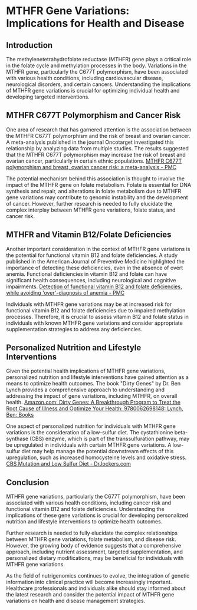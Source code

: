 # MTHFR Gene Variations: Implications for Health and Disease

## Introduction
The methylenetetrahydrofolate reductase (MTHFR) gene plays a critical role in the folate cycle and methylation processes in the body. Variations in the MTHFR gene, particularly the C677T polymorphism, have been associated with various health conditions, including cardiovascular disease, neurological disorders, and certain cancers. Understanding the implications of MTHFR gene variations is crucial for optimizing individual health and developing targeted interventions.

## MTHFR C677T Polymorphism and Cancer Risk
One area of research that has garnered attention is the association between the MTHFR C677T polymorphism and the risk of breast and ovarian cancer. A meta-analysis published in the journal Oncotarget investigated this relationship by analyzing data from multiple studies. The results suggested that the MTHFR C677T polymorphism may increase the risk of breast and ovarian cancer, particularly in certain ethnic populations. [MTHFR C677T polymorphism and breast, ovarian cancer risk: a meta-analysis - PMC](https://www.ncbi.nlm.nih.gov/pmc/articles/PMC5229257/)

The potential mechanism behind this association is thought to involve the impact of the MTHFR gene on folate metabolism. Folate is essential for DNA synthesis and repair, and alterations in folate metabolism due to MTHFR gene variations may contribute to genomic instability and the development of cancer. However, further research is needed to fully elucidate the complex interplay between MTHFR gene variations, folate status, and cancer risk.

## MTHFR and Vitamin B12/Folate Deficiencies
Another important consideration in the context of MTHFR gene variations is the potential for functional vitamin B12 and folate deficiencies. A study published in the American Journal of Preventive Medicine highlighted the importance of detecting these deficiencies, even in the absence of overt anemia. Functional deficiencies in vitamin B12 and folate can have significant health consequences, including neurological and cognitive impairments. [Detection of functional vitamin B12 and folate deficiencies, while avoiding 'over'-diagnosis of anemia - PMC](https://www.ncbi.nlm.nih.gov/pmc/articles/PMC3934218/)

Individuals with MTHFR gene variations may be at increased risk for functional vitamin B12 and folate deficiencies due to impaired methylation processes. Therefore, it is crucial to assess vitamin B12 and folate status in individuals with known MTHFR gene variations and consider appropriate supplementation strategies to address any deficiencies.

## Personalized Nutrition and Lifestyle Interventions
Given the potential health implications of MTHFR gene variations, personalized nutrition and lifestyle interventions have gained attention as a means to optimize health outcomes. The book "Dirty Genes" by Dr. Ben Lynch provides a comprehensive approach to understanding and addressing the impact of gene variations, including MTHFR, on overall health. [Amazon.com: Dirty Genes: A Breakthrough Program to Treat the Root Cause of Illness and Optimize Your Health: 9780062698148: Lynch, Ben: Books](https://www.amazon.co.uk/Dirty-Genes-Breakthrough-Program-Optimize/dp/0062698141)

One aspect of personalized nutrition for individuals with MTHFR gene variations is the consideration of a low-sulfur diet. The cystathionine beta-synthase (CBS) enzyme, which is part of the transsulfuration pathway, may be upregulated in individuals with certain MTHFR gene variations. A low-sulfur diet may help manage the potential downstream effects of this upregulation, such as increased homocysteine levels and oxidative stress. [CBS Mutation and Low Sulfur Diet - DrJockers.com](https://drjockers.com/cbs-mutation-low-sulfur-diet/)

## Conclusion
MTHFR gene variations, particularly the C677T polymorphism, have been associated with various health conditions, including cancer risk and functional vitamin B12 and folate deficiencies. Understanding the implications of these gene variations is crucial for developing personalized nutrition and lifestyle interventions to optimize health outcomes.

Further research is needed to fully elucidate the complex relationships between MTHFR gene variations, folate metabolism, and disease risk. However, the growing body of evidence suggests that a comprehensive approach, including nutrient assessment, targeted supplementation, and personalized dietary modifications, may be beneficial for individuals with MTHFR gene variations.

As the field of nutrigenomics continues to evolve, the integration of genetic information into clinical practice will become increasingly important. Healthcare professionals and individuals alike should stay informed about the latest research and consider the potential impact of MTHFR gene variations on health and disease management strategies.